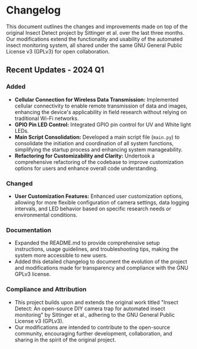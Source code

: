 # Changelog

This document outlines the changes and improvements made on top of the original Insect Detect project by Sittinger et al. over the last three months. Our modifications extend the functionality and usability of the automated insect monitoring system, all shared under the same GNU General Public License v3 (GPLv3) for open collaboration.

## Recent Updates - 2024 Q1

### Added
- **Cellular Connection for Wireless Data Transmission:** Implemented cellular connectivity to enable remote transmission of data and images, enhancing the device's applicability in field research without relying on traditional Wi-Fi networks.
- **GPIO Pin LED Control:** Integrated GPIO pin control for UV and White light LEDs.
- **Main Script Consolidation:** Developed a main script file (`main.py`) to consolidate the initiation and coordination of all system functions, simplifying the startup process and enhancing system manageability.
- **Refactoring for Customizability and Clarity:** Undertook a comprehensive refactoring of the codebase to improve customization options for users and enhance overall code understanding.

### Changed
- **User Customization Features:** Enhanced user customization options, allowing for more flexible configuration of camera settings, data logging intervals, and LED behavior based on specific research needs or environmental conditions.

### Documentation
- Expanded the README.md to provide comprehensive setup instructions, usage guidelines, and troubleshooting tips, making the system more accessible to new users.
- Added this detailed changelog to document the evolution of the project and modifications made for transparency and compliance with the GNU GPLv3 license.

### Compliance and Attribution
- This project builds upon and extends the original work titled "Insect Detect: An open-source DIY camera trap for automated insect monitoring" by Sittinger et al., adhering to the GNU General Public License v3 (GPLv3).
- Our modifications are intended to contribute to the open-source community, encouraging further development, collaboration, and sharing in the spirit of the original project.